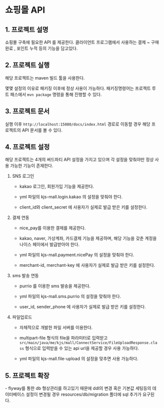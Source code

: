 <h1>쇼핑몰 API</h1>
<h2>1. 프로젝트 설명</h2>
쇼핑몰 구축에 필요한 API 를 제공한다. 
클라이언트 프로그램에서 사용하는 결제 ~ 구매 완료 , 포인트 누적 등의 기능을 담고있다.

<h2>2. 프로젝트 실행</h3>
해당 프로젝트는 maven 빌드 툴을 사용한다. 

몇몇 설정의 이유로 패키징 이후에 정상 사용이 가능하다.
패키징명령어는 프로젝트 루트 패스에서 `mvn package` 명령을 통해 진행할 수 있다.

 
<h2>3. 프로젝트 문서</h3>

실행 이후 `http://localhost:15080/docs/index.html` 경로로 이동할 경우 해당 프로젝트의 API 
문서를 볼 수 있다.


<h2>4. 프로젝트 설정</h3>
해당 프로젝트는 4개의 써드파티 API 설정을 가지고 있으며 각 설정을 맞춰야만 
정상 사용 가능한 기능이 존재한다.

1. SNS 로그인

    - kakao 로그인, 회원가입 기능을 제공한다.
       
    - yml 파일의 kjs-mall.login.kakao 의 설정을 맞춰야 한다.
    
    - client_id와 client_secret 에 사용자가 실제로 발급 받은 키를 설정한다.

2. 결제 연동

    - nice_pay를 이용한 결제를 제공한다.
    
    - kakao, naver, 가상계좌, 카드결제 기능을 제공하며, 해당 기능을 갖춘 계정을 나이스 페이에서 발급받아야 한다.
    
    - yml 파일의 kjs-mall.payment.nicePay 의 설정을 맞춰야 한다.
    
    - merchant-id, merchant-key 에 사용자가 실제로 발급 받은 키를 설정한다.
 
3. sms 발송 연동

    - purrio 를 이용한 sms 발송을 제공한다.
    
    - yml 파일의 kjs-mall.sms.purrio 의 설정을 맞춰야 한다.
    
    - user_id, sender_phone  에 사용자가 실제로 발급 받은 키를 설정한다.

4. 파일업로드 

    - 자체적으로 개발한 파일 서버를 이용한다.
    
    - multipart-file 형식의 file을 파라미터로 입력받고
    `src/main/java/me/kjs/mall/ConnectService/FileUploadResponse.class` 
    형식으로 입력받을 수 있는 api url을 제공할 경우 사용 가능하다.
    
    - yml 파일의 kjs-mall.file-upload 의 설정을 맞추면 사용 가능하다.
    
    
    
<h2>5. 프로젝트 확장</h3>
- flyway를 통한 db 형상관리를 하고있기 때문에 ddl의 변경 혹은 기본값 세팅등의
데이터베이스 설정이 변경될 경우 resources/db/migration 폴더에 sql 추가가 요구된다. 